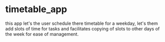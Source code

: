 # timetable_app

this app let's the user schedule there timetable for a weekday, let's them add slots of time for tasks and facilitates copying of slots to other days of the week for ease of management.

